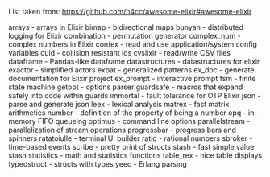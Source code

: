 List taken from: https://github.com/h4cc/awesome-elixir#awesome-elixir

arrays - arrays in Elixir
bimap - bidirectional maps
bunyan - distributed logging for Elixir
combination - permutation generator
complex_num - complex numbers in Elixir
confex - read and use application/system config variables
cuid - collision resistant ids
cvslixir - read/write CSV files
dataframe - Pandas-like dataframe
datastructures - datastructures for elixir
exactor - simplified actors
expat - generalized patterns
ex_doc - generate documentation for Elixir project
ex_prompt - interactive prompt
fsm - finite state machine
getopt - options parser
guardsafe - macros that expand safely into code within guards
immortal - fault tolerance for OTP Elixir
json - parse and generate json
leex - lexical analysis
matrex - fast matrix arithmetics
number - definition of the property of being a number
opq - in-memory FIFO queueing
optimus - command line options
parallelstream - parallelization of stream operations
progressbar - progress bars and spinners
ratatoiulle - terminal UI builder
ratio - rational numbers
sbroker - time-based events
scribe - pretty print of structs
stash - fast simple value stash
statistics - math and statistics functions
table_rex - nice table displays
typedstruct - structs with types
yeec - Erlang parsing
